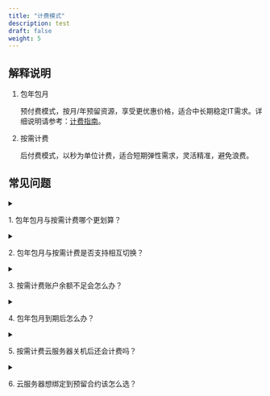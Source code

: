```yaml
---
title: "计费模式"
description: test
draft: false
weight: 5
---
```


## 解释说明

1. 包年包月

   预付费模式，按月/年预留资源，享受更优惠价格，适合中长期稳定IT需求。详细说明请参考：[计费指南](/billing/intro/billing_zhinan)。
2. 按需计费

   后付费模式，以秒为单位计费，适合短期弹性需求，灵活精准，避免浪费。

## 常见问题

<details>
<summary><p>
  1. 包年包月与按需计费哪个更划算？
  </p></summary>
<P>
  建议您对 IT 需求进行合理规划，中长期稳定需求预留合约更合适，而对于计算资源有灵活需求的场景，按需计费可以随时创建/删除弹性云服务器，成本更低。请根据您的实际使用场景选择计费模式。
  </P>
</details>

<details>
<summary><p>
  2. 包年包月与按需计费是否支持相互切换？
  </p></summary>
<p>
  包年包月转为按需计费，将在包年包月到期后，云服务器自动转为按需计费。按需计费可随时转为包年包月。
  </p>
</details>

<details>
<summary><p>
  3. 按需计费账户余额不足会怎么办？
  </p></summary>
<p>
  余额不足时账号下所有资源会被自动暂停，并保留5天时间。 在此期间内可随时充值来恢复资源。 5天仍未充值，则资源会被删除，删除的资源会在“回收站”保留2小时， 之后便会被彻底删除，无法再恢复。
  </p>
</details>

<details>
<summary><p>
  4. 包年包月到期后怎么办？
  </p></summary>
<p>
  如果您购买时设置自动续约，包年包月到期后将自动扣费，进入下一个续费周期。如果未设置自动续费，资源到期后将自动暂停。如需更改续费规则，您可前往续费管理中心进行操作。
  </p>
</details>


<details>
<summary><p>
  5. 按需计费云服务器关机后还会计费吗？
  </p></summary>
<p>
  当云服务器关机后，只收取系统盘的费用，按照系统盘的占用空间收费，收费标准同硬盘，CPU / 内存则不再收费。云服务器关联的其他资源比如数据盘、IP等资源会继续根据相应的收费标准收费。
  </p>
</details>

<details>
<summary><p>
  6. 云服务器想绑定到预留合约该怎么选？
  </p></summary>
 <p>
   如果您账户下有预留合约，您需要选择按需计费的模式，云服务器创建成功后再绑定到预留合约下。
  </p>
</details>








